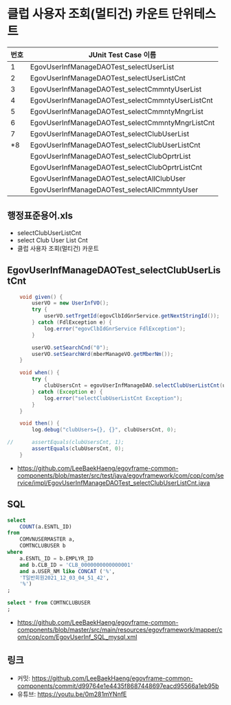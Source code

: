 # 클럽 사용자 조회(멀티건) 카운트 단위테스트

|번호|JUnit Test Case 이름|
|-|-|
|1|EgovUserInfManageDAOTest_selectUserList|
|2|EgovUserInfManageDAOTest_selectUserListCnt|
|3|EgovUserInfManageDAOTest_selectCmmntyUserList|
|4|EgovUserInfManageDAOTest_selectCmmntyUserListCnt|
|5|EgovUserInfManageDAOTest_selectCmmntyMngrList|
|6|EgovUserInfManageDAOTest_selectCmmntyMngrListCnt|
|7|EgovUserInfManageDAOTest_selectClubUserList|
|*8|EgovUserInfManageDAOTest_selectClubUserListCnt|
||EgovUserInfManageDAOTest_selectClubOprtrList|
||EgovUserInfManageDAOTest_selectClubOprtrListCnt|
||EgovUserInfManageDAOTest_selectAllClubUser|
||EgovUserInfManageDAOTest_selectAllCmmntyUser|

## 행정표준용어.xls

- selectClubUserListCnt
- select Club User List Cnt
- 클럽 사용자 조회(멀티건) 카운트

## EgovUserInfManageDAOTest_selectClubUserListCnt

```java
	void given() {
		userVO = new UserInfVO();
		try {
			userVO.setTrgetId(egovClbIdGnrService.getNextStringId());
		} catch (FdlException e) {
			log.error("egovClbIdGnrService FdlException");
		}

		userVO.setSearchCnd("0");
		userVO.setSearchWrd(mberManageVO.getMberNm());
	}

	void when() {
		try {
			clubUsersCnt = egovUserInfManageDAO.selectClubUserListCnt(userVO);
		} catch (Exception e) {
			log.error("selectClubUserListCnt Exception");
		}
	}

	void then() {
		log.debug("clubUsers={}, {}", clubUsersCnt, 0);

//		assertEquals(clubUsersCnt, 1);
		assertEquals(clubUsersCnt, 0);
	}
```

- https://github.com/LeeBaekHaeng/egovframe-common-components/blob/master/src/test/java/egovframework/com/cop/com/service/impl/EgovUserInfManageDAOTest_selectClubUserListCnt.java

## SQL

```sql
select
    COUNT(a.ESNTL_ID)
from
    COMVNUSERMASTER a,
    COMTNCLUBUSER b
where
    a.ESNTL_ID = b.EMPLYR_ID
    and b.CLB_ID = 'CLB_0000000000000001'
    and a.USER_NM like CONCAT ('%',
    'T일반회원2021_12_03_04_51_42',
    '%')
;

select * from COMTNCLUBUSER
;
```

- https://github.com/LeeBaekHaeng/egovframe-common-components/blob/master/src/main/resources/egovframework/mapper/com/cop/com/EgovUserInf_SQL_mysql.xml

## 링크

- 커밋: https://github.com/LeeBaekHaeng/egovframe-common-components/commit/d99764e1e4435f8687448697eacd95566a1eb95b
- 유튜브: https://youtu.be/0m281mYNnfE
